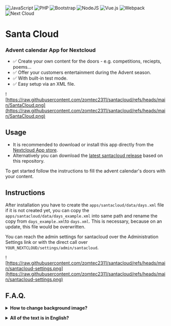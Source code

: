 ![JavaScript](https://img.shields.io/badge/javascript-%23323330.svg?logo=javascript&logoColor=%23F7DF1E) ![PHP](https://img.shields.io/badge/php-%23777BB4.svg?logo=php&logoColor=white) ![Bootstrap](https://img.shields.io/badge/bootstrap-%23563D7C.svg?logo=bootstrap&logoColor=white) ![NodeJS](https://img.shields.io/badge/node.js-6DA55F?logo=node.js&logoColor=white) ![Vue.js](https://img.shields.io/badge/vuejs-%2335495e.svg?logo=vuedotjs&logoColor=%234FC08D) ![Webpack](https://img.shields.io/badge/webpack-%238DD6F9.svg?logo=webpack&logoColor=black) ![Next Cloud](https://img.shields.io/badge/Next%20Cloud-0B94DE?logo=nextcloud&logoColor=white)
# Santa Cloud

### Advent calendar App for Nextcloud

- ✅ Create your own content for the doors - e.g. competitions, reciepts, poems...
- ✅ Offer your customers entertainment during the Advent season.
- ✅ With built-in test mode.
- ✅ Easy setup via an XML file.

![https://raw.githubusercontent.com/zomtec2311/santacloud/refs/heads/main/SantaCloud.png](https://raw.githubusercontent.com/zomtec2311/santacloud/refs/heads/main/SantaCloud.png)​

## Usage

- It is recommended to download or install this app directly from the [Nextcloud App store](https://apps.nextcloud.com/apps/santacloud).
- Alternatively you can download the [latest santacloud release](https://github.com/zomtec2311/santacloud/releases) based on this repository.

To get started follow the instructions to fill the advent calendar's doors with your content.

## Instructions
After installation you have to create the `apps/santacloud/data/days.xml` file if it is not created yet, you can copy the `apps/santacloud/data/days_example.xml` into same path and rename the copy from `days_example.xml`to `days.xml`. This is necessary, because on an update, this file would be overwritten.

You can reach the admin settings for santacloud over the Administration Settings link or with the direct call over `YOUR_NEXTCLOUD/settings/admin/santacloud`.

![https://raw.githubusercontent.com/zomtec2311/santacloud/refs/heads/main/santacloud-settings.png](https://raw.githubusercontent.com/zomtec2311/santacloud/refs/heads/main/santacloud-settings.png)

## F.A.Q.

<details>
  <summary><b>How to change background image?</b></summary>

Take an image of your choice jpg-format and save as <code>background.jpg</code> into folder <code>apps/santacloud/img/</code>.

If you want to take another format, you also have to edit <code>css/santacloud-main.css</code> about line 22

```
.cards-wrapper {
background-image: url('../img/background.jpg');
background-size: 100% 100%;
max-width: 800px;
padding: 48px;
}
```

and don't forget to clean up browser cache</details> 

<details>
  <summary><b>All of the text is in English?</b></summary>
	Maybe your language files are missing.
  
  You might want to help translating the app to new languages or report errors in existing translations. So feel free and send me translations.
</details>
